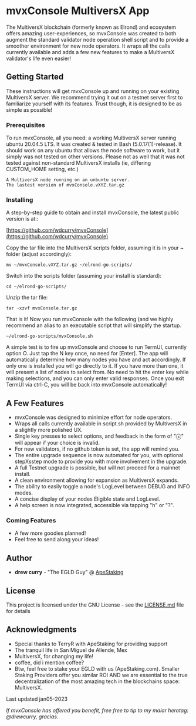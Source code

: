 # mvxConsole MultiversX App

The MultiversX blockchain (formerly known as Elrond) and ecosystem offers amazing user-experiences, so mvxConsole was created to both augment the standard validator node operation shell script and to provide a smoother environment for new node operators. It wraps all the calls currently available and adds a few new features to make a MultiversX validator's life even easier!

## Getting Started

These instructions will get mvxConsole up and running on your existing MultiversX server.  We recommend trying it out on a testnet server first to familiarize yourself with its features. Trust though, it is designed to be as simple as possible!

### Prerequisites

To run mvxConsole, all you need: a working MultiversX server running ubuntu 20.04.5 LTS.  It was created & tested in Bash (5.0.17(1)-release). It should work on any ubuntu that allows the node software to work, but it simply was not tested on other versions. Please not as well that it was not tested against non-standard MultiversX installs (ie, differing CUSTOM_HOME setting, etc.)

```
A MultiversX node running on an unbuntu server.
The lastest version of mvxConsole.vXYZ.tar.gz
```
### Installing

A step-by-step guide to obtain and install mvxConsole, the latest public version is at::

[https://github.com/wdcurry/mvxConsole](https://github.com/wdcurry/mvxConsole)

Copy the tar file into the MultiversX scripts folder, assuming it is in your ~ folder (adjust accordingly):

```
mv ~/mvxConsole.vXYZ.tar.gz ~/elrond-go-scripts/
```
Switch into the scripts folder (assuming your install is standard):

```
cd ~/elrond-go-scripts/
```
Unzip the tar file:

```
tar -xzvf mvxConsole.tar.gz
```
That is it! Now you run mvxConsole with the following (and we highly recommend an alias to an executable script that will simplify the startup.

```
~/elrond-go-scripts/mvxConsole.sh
```
A simple test is to fire up mvxConsole and choose to run TermUI, currently option O. Just tap the N key once, no need for [Enter]. The app will automatically determine how many nodes you have and act accordingly. If only one is installed you will go directly to it. If you have more than one, it will present a list of nodes to select from. No need to hit the enter key while making selections, and you can only enter valid responses. Once you exit TermUI via ctrl-C, you will be back into mvxConsole automatically!

## A Few Features

- mvxConsole was designed to minimize effort for node operators.
- Wraps all calls currently available in script.sh provided by MultiversX in a slightly more polished UX.
- Single key presses to select options, and feedback in the form of "ⓧ" will appear if your choice is invalid.
- For new validators, if no github token is set, the app will remind you.
- The entire upgrade sequence is now automated for you, with optional stepXsstep mode to provide you with more involvement in the upgrade.
- A full Testnet upgrade is possible, but will not proceed for a mainnet install.
- A clean environment allowing for expansion as MultiversX expands.
- The ability to easily toggle a node's LogLevel between DEBUG and INFO modes.
- A concise display of your nodes Eligible state and LogLevel.
- A help screen is now integrated, accessible via tapping "h" or "?".

### Coming Features

- A few more goodies planned!
- Feel free to send along your ideas!

## Author

* **drew curry** - "The EGLD Guy" @ [ApeStaking](https://www.ApeStaking.com)

## License

This project is licensed under the GNU License - see the [LICENSE.md](LICENSE.md) file for details

## Acknowledgments

* Special thanks to TerryR with ApeStaking for providing support
* The tranquil life in San Miguel de Allende, Mex
* MultiversX, for changing my life!
* coffee, did i mention coffee?
* Btw, feel free to stake your EGLD with us (ApeStaking.com). Smaller Staking Providers offer you similar ROI AND we are essential to the true decentralization of the most amazing tech in the blockchains space: MultiversX.

Last updated jan05-2023

*If mvxConsole has offered you benefit, free free to tip to my maiar herotag: @drewcurry, gracias*.

